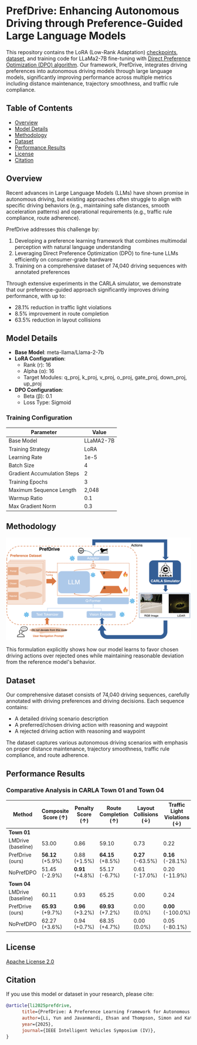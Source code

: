 # PrefDrive: Enhancing Autonomous Driving through Preference-Guided Large Language Models

This repository contains the LoRA (Low-Rank Adaptation) [checkpoints]((https://huggingface.co/liyun0607/PrefDrive)), [dataset]((https://huggingface.co/liyun0607/PrefDrive)), and training code for LLaMa2-7B fine-tuning with [Direct Preference Optimization (DPO) algorithm](https://arxiv.org/abs/2305.18290). Our framework, PrefDrive, integrates driving preferences into autonomous driving models through large language models, significantly improving performance across multiple metrics including distance maintenance, trajectory smoothness, and traffic rule compliance.

## Table of Contents

- [Overview](#overview)
- [Model Details](#model-details)
- [Methodology](#methodology)
- [Dataset](#dataset)
- [Performance Results](#performance-results)
- [License](#license)
- [Citation](#citation)

## Overview

Recent advances in Large Language Models (LLMs) have shown promise in autonomous driving, but existing approaches often struggle to align with specific driving behaviors (e.g., maintaining safe distances, smooth acceleration patterns) and operational requirements (e.g., traffic rule compliance, route adherence).

PrefDrive addresses this challenge by:
1. Developing a preference learning framework that combines multimodal perception with natural language understanding
2. Leveraging Direct Preference Optimization (DPO) to fine-tune LLMs efficiently on consumer-grade hardware
3. Training on a comprehensive dataset of 74,040 driving sequences with annotated preferences

Through extensive experiments in the CARLA simulator, we demonstrate that our preference-guided approach significantly improves driving performance, with up to:
- 28.1% reduction in traffic light violations
- 8.5% improvement in route completion
- 63.5% reduction in layout collisions

## Model Details

- **Base Model**: meta-llama/Llama-2-7b
- **LoRA Configuration**:
  - Rank (r): 16
  - Alpha (α): 16
  - Target Modules: q_proj, k_proj, v_proj, o_proj, gate_proj, down_proj, up_proj
- **DPO Configuration**:
  - Beta (β): 0.1
  - Loss Type: Sigmoid

### Training Configuration

| Parameter | Value |
|-----------|-------|
| Base Model | LLaMA2-7B |
| Training Strategy | LoRA |
| Learning Rate | 1e-5 |
| Batch Size | 4 |
| Gradient Accumulation Steps | 2 |
| Training Epochs | 3 |
| Maximum Sequence Length | 2,048 |
| Warmup Ratio | 0.1 |
| Max Gradient Norm | 0.3 |

## Methodology

![PrefDrive Architecture](https://github.com/LiYun0607/PrefDrive/blob/main/assets/DPO-system-structure.png)

This formulation explicitly shows how our model learns to favor chosen driving actions over rejected ones while maintaining reasonable deviation from the reference model's behavior.

## Dataset

Our comprehensive dataset consists of 74,040 driving sequences, carefully annotated with driving preferences and driving decisions. Each sequence contains:

- A detailed driving scenario description
- A preferred/chosen driving action with reasoning and waypoint
- A rejected driving action with reasoning and waypoint

The dataset captures various autonomous driving scenarios with emphasis on proper distance maintenance, trajectory smoothness, traffic rule compliance, and route adherence.

## Performance Results

### Comparative Analysis in CARLA Town 01 and Town 04

| Method | Composite Score (↑) | Penalty Score (↑) | Route Completion (↑) | Layout Collisions (↓) | Traffic Light Violations (↓) | Route Deviation (↓) | Vehicle Blocked (↓) |
|--------|---------------------|-------------------|----------------------|-----------------------|------------------------------|---------------------|---------------------|
| **Town 01** |
| LMDrive (baseline) | 53.00 | 0.86 | 59.10 | 0.73 | 0.22 | **1.32** | 0.11 |
| PrefDrive (ours) | **56.12** (+5.9%) | 0.88 (+1.5%) | **64.15** (+8.5%) | **0.27** (-63.5%) | **0.16** (-28.1%) | 1.36 (+3.0%) | **0.00** (-100.0%) |
| NoPrefDPO | 51.45 (-2.9%) | **0.91** (+4.8%) | 55.17 (-6.7%) | 0.61 (-17.0%) | 0.20 (-11.9%) | 1.74 (+31.7%) | 0.08 (-25.0%) |
| **Town 04** |
| LMDrive (baseline) | 60.11 | 0.93 | 65.25 | 0.00 | 0.24 | 1.86 | 0.00 |
| PrefDrive (ours) | **65.93** (+9.7%) | **0.96** (+3.2%) | **69.93** (+7.2%) | 0.00 (0.0%) | **0.00** (-100.0%) | **1.77** (-4.8%) | 0.00 (0.0%) |
| NoPrefDPO | 62.27 (+3.6%) | 0.94 (+0.7%) | 68.35 (+4.7%) | 0.00 (0.0%) | 0.05 (-80.1%) | 1.77 (-4.6%) | 0.00 (0.0%) |

## License

[Apache License 2.0](LICENSE)

## Citation

If you use this model or dataset in your research, please cite:

```bibtex
@article{li2025prefdrive,
      title={PrefDrive: A Preference Learning Framework for Autonomous Driving with Large Language Models}, 
      author={Li, Yun and Javanmardi, Ehsan and Thompson, Simon and Katsumata, Kai and Orsholits, Alex and Tsukada, Manabu},
      year={2025},
      journal={IEEE Intelligent Vehicles Symposium (IV)},
}
```
